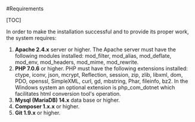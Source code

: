 #Requirements  

[TOC]

In order to make the installation successful and to provide its proper work, the system requires:  
  
1. **Apache 2.4.x** server or higher. The Apache server must have the following modules installed: mod_filter, mod_alias, mod_deflate, mod_env, mod_headers, mod_mime, mod_rewrite.
2. **PHP 7.0.6** or higher. PHP must have the following extensions installed: ctype, iconv, json, mcrypt, Reflection, session, zip, zlib, libxml, dom, PDO, openssl, SimpleXML, curl, gd, mbstring, Phar, fileinfo, bz2. In the Windows system an optional extension is php_com_dotnet which facilitates html conversion tool's operation.
3. **Mysql (MariaDB) 14.x** data base or higher.
4. **Composer 1.x.x** or higher.
5. **Git 1.9.x** or higher.    
